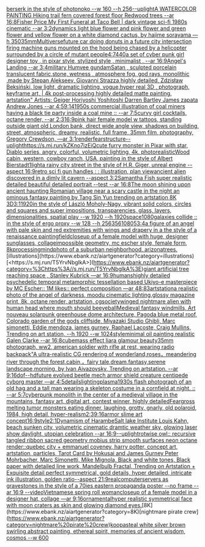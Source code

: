 [berserk in the style of photonoko --w 160 --h 256](https://www.ebank.nz/aiartgenerator?category=berserk%20in%20the%20style%20of%20photonoko%20--w%20160%20--h%20256)[--uplight](https://www.ebank.nz/aiartgenerator?category=--uplight)[A WATERCOLOR PAINTING Hiking trail fern covered forest floor Redwood trees  --ar 16:8](https://www.ebank.nz/aiartgenerator?category=A%20WATERCOLOR%20PAINTING%20Hiking%20trail%20fern%20covered%20forest%20floor%20Redwood%20trees%20%20--ar%2016%3A8)[Fisher Price My First Funeral at Taco Bell | dark vintage sci-fi 1980s cinematic --ar 3:2](https://www.ebank.nz/aiartgenerator?category=Fisher%20Price%20My%20First%20Funeral%20at%20Taco%20Bell%20%7C%20dark%20vintage%20sci-fi%201980s%20cinematic%20--ar%203%3A2)[dynamics,](https://www.ebank.nz/aiartgenerator?category=dynamics%2C)[light blue flower and pink flower and green flower and yellow flower on a white diamond cactus, by hajime sorayama —h 350](https://www.ebank.nz/aiartgenerator?category=light%20blue%20flower%20and%20pink%20flower%20and%20green%20flower%20and%20yellow%20flower%20on%20a%20white%20diamond%20cactus%2C%20by%20hajime%20sorayama%20%E2%80%94h%20350)[35mm](https://www.ebank.nz/aiartgenerator?category=35mm)[Multiverse](https://www.ebank.nz/aiartgenerator?category=Multiverse)[future car doing donuts in a future city intersection firing machine guns mounted on the hood being chased by a helicopter surrounded by a circle of mutant people](https://www.ebank.nz/aiartgenerator?category=future%20car%20doing%20donuts%20in%20a%20future%20city%20intersection%20firing%20machine%20guns%20mounted%20on%20the%20hood%20being%20chased%20by%20a%20helicopter%20surrounded%20by%20a%20circle%20of%20mutant%20people)[4:7](https://www.ebank.nz/aiartgenerator?category=4%3A7)[440](https://www.ebank.nz/aiartgenerator?category=440)[a set of cyber punk  girl designer toy , in pixar style, stylized style , minimalist , --ar 16:9](https://www.ebank.nz/aiartgenerator?category=a%20set%20of%20cyber%20punk%20%20girl%20designer%20toy%20%2C%20in%20pixar%20style%2C%20stylized%20style%20%2C%20minimalist%20%2C%20--ar%2016%3A9)[Angel's Landing --ar 3:4](https://www.ebank.nz/aiartgenerator?category=Angel%27s%20Landing%20--ar%203%3A4)[military Humvee gundam](https://www.ebank.nz/aiartgenerator?category=military%20Humvee%20gundam)[Satan , sculpted porcelain translucent fabric,stone, wetness , atmosphere fog, god rays, monolithic ,made by Stepan Alekseev, Giovanni Strazza,highly detailed, Zdzisław Beksiński, low light, dramatic lighting, vogue,hyper real 3D , photograph, keyframe art, | 4k post-processing highly detailed matte painting, artstation" Artists: Geiger Horiyoshi Yoshitoshi Darren Bartley James zapata Andrew Jones --ar 4:5](https://www.ebank.nz/aiartgenerator?category=Satan%20%2C%20sculpted%20porcelain%20translucent%20fabric%2Cstone%2C%20wetness%20%2C%20atmosphere%20fog%2C%20god%20rays%2C%20monolithic%20%2Cmade%20by%20Stepan%20Alekseev%2C%20Giovanni%20Strazza%2Chighly%20detailed%2C%20Zdzis%C5%82aw%20Beksi%C5%84ski%2C%20low%20light%2C%20dramatic%20lighting%2C%20vogue%2Chyper%20real%203D%20%2C%20photograph%2C%20keyframe%20art%2C%20%7C%204k%20post-processing%20highly%20detailed%20matte%20painting%2C%20artstation%22%20Artists%3A%20Geiger%20Horiyoshi%20Yoshitoshi%20Darren%20Bartley%20James%20zapata%20Andrew%20Jones%20--ar%204%3A5)[9:14](https://www.ebank.nz/aiartgenerator?category=9%3A14)[1950s commercial illustration of coal miners having a black tie party inside a coal mine :: --ar 7:5](https://www.ebank.nz/aiartgenerator?category=1950s%20commercial%20illustration%20of%20coal%20miners%20having%20a%20black%20tie%20party%20inside%20a%20coal%20mine%20%3A%3A%20--ar%207%3A5)[curvy girl cocktails, octane render, --ar 2:3](https://www.ebank.nz/aiartgenerator?category=curvy%20girl%20cocktails%2C%20octane%20render%2C%20--ar%202%3A3)[16:9](https://www.ebank.nz/aiartgenerator?category=16%3A9)[pink hair female model w tattoos, standing outside giant old London bank, direct wide angle view, shadows on building, street, atmospheric, dreamy, realistic, full frame, 35mm film, photography, Gregory Crewdson, —ar 3:1](https://www.ebank.nz/aiartgenerator?category=pink%20hair%20female%20model%20w%20tattoos%2C%20standing%20outside%20giant%20old%20London%20bank%2C%20direct%20wide%20angle%20view%2C%20shadows%20on%20building%2C%20street%2C%20atmospheric%2C%20dreamy%2C%20realistic%2C%20full%20frame%2C%2035mm%20film%2C%20photography%2C%20Gregory%20Crewdson%2C%20%E2%80%94ar%203%3A1)[render](https://www.ebank.nz/aiartgenerator?category=render)[fear](https://www.ebank.nz/aiartgenerator?category=fear)[structure](https://www.ebank.nz/aiartgenerator?category=structure)[--uplight](https://www.ebank.nz/aiartgenerator?category=--uplight)[<https://s.mj.run/kZKno7izEiQ>](https://www.ebank.nz/aiartgenerator?category=%3Chttps%3A//s.mj.run/kZKno7izEiQ%3E)[cute furry monster in Pixar with star, Diablo series, angry, colorful, volumetric lighting, 4k, photorealistic](https://www.ebank.nz/aiartgenerator?category=cute%20furry%20monster%20in%20Pixar%20with%20star%2C%20Diablo%20series%2C%20angry%2C%20colorful%2C%20volumetric%20lighting%2C%204k%2C%20photorealistic)[Wood cabin, western, cowboy ranch, USA, painting in the style of Albert Bierstadt](https://www.ebank.nz/aiartgenerator?category=Wood%20cabin%2C%20western%2C%20cowboy%20ranch%2C%20USA%2C%20painting%20in%20the%20style%20of%20Albert%20Bierstadt)[1](https://www.ebank.nz/aiartgenerator?category=1)[light](https://www.ebank.nz/aiartgenerator?category=light)[a rainy city street in the style of H.R. Giger, unreal engine --aspect 16:9](https://www.ebank.nz/aiartgenerator?category=a%20rainy%20city%20street%20in%20the%20style%20of%20H.R.%20Giger%2C%20unreal%20engine%20--aspect%2016%3A9)[retro sci fi gun handles : : illustration, plan view](https://www.ebank.nz/aiartgenerator?category=retro%20sci%20fi%20gun%20handles%20%3A%20%3A%20illustration%2C%20plan%20view)[ancient alien discovered in a dimly lit cavern --aspect 3:2](https://www.ebank.nz/aiartgenerator?category=ancient%20alien%20discovered%20in%20a%20dimly%20lit%20cavern%20--aspect%203%3A2)[Samantha Fish super realistic detailed beautiful detailed portrait --test --ar 16:8](https://www.ebank.nz/aiartgenerator?category=Samantha%20Fish%20super%20realistic%20detailed%20beautiful%20detailed%20portrait%20--test%20--ar%2016%3A8)[The moon shining upon ancient haunting Romanian village near a scary castle in the night an ominous fantasy painting by Tang Sin Yun trending on artstation 8K 3D](https://www.ebank.nz/aiartgenerator?category=The%20moon%20shining%20upon%20ancient%20haunting%20Romanian%20village%20near%20a%20scary%20castle%20in%20the%20night%20an%20ominous%20fantasy%20painting%20by%20Tang%20Sin%20Yun%20trending%20on%20artstation%208K%203D)[3:1](https://www.ebank.nz/aiartgenerator?category=3%3A1)[1920](https://www.ebank.nz/aiartgenerator?category=1920)[in the style of László Moholy-Nagy, vibrant solid colors, circles and squares and super impositions, transparencies, glass, layers,  dimensionalities, spatial play --w 1920 --h 1920](https://www.ebank.nz/aiartgenerator?category=in%20the%20style%20of%20L%C3%A1szl%C3%B3%20Moholy-Nagy%2C%20vibrant%20solid%20colors%2C%20circles%20and%20squares%20and%20super%20impositions%2C%20transparencies%2C%20glass%2C%20layers%2C%20%20dimensionalities%2C%20spatial%20play%20--w%201920%20--h%201920)[space](https://www.ebank.nz/aiartgenerator?category=space)[1080](https://www.ebank.nz/aiartgenerator?category=1080)[galaxies collide :: in the style of ergo proxy --w 128 --h 256](https://www.ebank.nz/aiartgenerator?category=galaxies%20collide%20%3A%3A%20in%20the%20style%20of%20ergo%20proxy%20--w%20128%20--h%20256)[356](https://www.ebank.nz/aiartgenerator?category=356)[1080](https://www.ebank.nz/aiartgenerator?category=1080)[5](https://www.ebank.nz/aiartgenerator?category=5)[3:4](https://www.ebank.nz/aiartgenerator?category=3%3A4)[a figure of an angel with pale skin and red extremities with wings and drapery in a the style of a renaissance painting](https://www.ebank.nz/aiartgenerator?category=a%20figure%20of%20an%20angel%20with%20pale%20skin%20and%20red%20extremities%20with%20wings%20and%20drapery%20in%20a%20the%20style%20of%20a%20renaissance%20painting)[field](https://www.ebank.nz/aiartgenerator?category=field)[closeup of a female model with huge, designer sunglasses, collage](https://www.ebank.nz/aiartgenerator?category=closeup%20of%20a%20female%20model%20with%20huge%2C%20designer%20sunglasses%2C%20collage)[impossible geometry, mc escher style, female form, 8k](https://www.ebank.nz/aiartgenerator?category=impossible%20geometry%2C%20mc%20escher%20style%2C%20female%20form%2C%208k)[processing](https://www.ebank.nz/aiartgenerator?category=processing)[mind](https://www.ebank.nz/aiartgenerator?category=mind)[photo of a suburban neighborhood, arizona](https://www.ebank.nz/aiartgenerator?category=photo%20of%20a%20suburban%20neighborhood%2C%20arizona)[trees.](https://www.ebank.nz/aiartgenerator?category=trees.)[illustrations](https://www.ebank.nz/aiartgenerator?category=illustrations)[<https://s.mj.run/T5YrvNbglkA>](https://www.ebank.nz/aiartgenerator?category=%3Chttps%3A//s.mj.run/T5YrvNbglkA%3E)[giant artificial tree reaching space , Stanley Kubrick —ar 16:9](https://www.ebank.nz/aiartgenerator?category=giant%20artificial%20tree%20reaching%20space%20%2C%20Stanley%20Kubrick%20%E2%80%94ar%2016%3A9)[humans](https://www.ebank.nz/aiartgenerator?category=humans)[highly detailed psychedelic temporal metamorphic tessellation based Ukiyo-e masterpiece by MC Escher:: 1M likes:: perfect composition —ar 48:83](https://www.ebank.nz/aiartgenerator?category=highly%20detailed%20psychedelic%20temporal%20metamorphic%20tessellation%20based%20Ukiyo-e%20masterpiece%20by%20MC%20Escher%3A%3A%201M%20likes%3A%3A%20perfect%20composition%20%E2%80%94ar%2048%3A83)[artstation](https://www.ebank.nz/aiartgenerator?category=artstation)[a realistic photo of the angel of darkness, moodu cinematic lighting,glossy magazine print, 8k, octane render, artstation, cgsociety](https://www.ebank.nz/aiartgenerator?category=a%20realistic%20photo%20of%20the%20angel%20of%20darkness%2C%20moodu%20cinematic%20lighting%2Cglossy%20magazine%20print%2C%208k%2C%20octane%20render%2C%20artstation%2C%20cgsociety)[winged nightmare alien with human head where mouth should be](https://www.ebank.nz/aiartgenerator?category=winged%20nightmare%20alien%20with%20human%20head%20where%20mouth%20should%20be)[eyeball](https://www.ebank.nz/aiartgenerator?category=eyeball)[Medieval fantasy windmills, Art nouveau solarpunk greenhouse dome architecture, Pagoda blue metal roof, Colorado garden of the gods cliffside, Miyazaki Studio Ghibli, Marc simonetti, Eddie mendoza, james gurney, Raphael Lacoste, Craig Mullins, Trending on art station, --h 1920 --w 1024](https://www.ebank.nz/aiartgenerator?category=Medieval%20fantasy%20windmills%2C%20Art%20nouveau%20solarpunk%20greenhouse%20dome%20architecture%2C%20Pagoda%20blue%20metal%20roof%2C%20Colorado%20garden%20of%20the%20gods%20cliffside%2C%20Miyazaki%20Studio%20Ghibli%2C%20Marc%20simonetti%2C%20Eddie%20mendoza%2C%20james%20gurney%2C%20Raphael%20Lacoste%2C%20Craig%20Mullins%2C%20Trending%20on%20art%20station%2C%20--h%201920%20--w%201024)[style](https://www.ebank.nz/aiartgenerator?category=style)[minimal oil painting realistic Galen Clarke --ar 16:8](https://www.ebank.nz/aiartgenerator?category=minimal%20oil%20painting%20realistic%20Galen%20Clarke%20--ar%2016%3A8)[cube](https://www.ebank.nz/aiartgenerator?category=cube)[mass effect liara glamour beauty](https://www.ebank.nz/aiartgenerator?category=mass%20effect%20liara%20glamour%20beauty)[35mm photograph, ww2, american soldier with rifle at rest, wearing radio backpack](https://www.ebank.nz/aiartgenerator?category=35mm%20photograph%2C%20ww2%2C%20american%20soldier%20with%20rifle%20at%20rest%2C%20wearing%20radio%20backpack)["A ultra-realistic CG rendering of wonderland,roses，meandering river through the forest,cabin,，fairy tale,dream,fantasy,serene landscape,morning, by Ivan Aivazovsky, Trending on artstation. --ar 9:16](https://www.ebank.nz/aiartgenerator?category=%22A%20ultra-realistic%20CG%20rendering%20of%20wonderland%2Croses%EF%BC%8Cmeandering%20river%20through%20the%20forest%2Ccabin%2C%EF%BC%8Cfairy%20tale%2Cdream%2Cfantasy%2Cserene%20landscape%2Cmorning%2C%20by%20Ivan%20Aivazovsky%2C%20Trending%20on%20artstation.%20--ar%209%3A16)[dof](https://www.ebank.nz/aiartgenerator?category=dof)[--hd](https://www.ebank.nz/aiartgenerator?category=--hd)[future evolved beetle mech armor shield creature centipede cyborg master —ar 4:5](https://www.ebank.nz/aiartgenerator?category=future%20evolved%20beetle%20mech%20armor%20shield%20creature%20centipede%20cyborg%20master%20%E2%80%94ar%204%3A5)[details](https://www.ebank.nz/aiartgenerator?category=details)[lighting](https://www.ebank.nz/aiartgenerator?category=lighting)[plasma](https://www.ebank.nz/aiartgenerator?category=plasma)[1930s flash photograph of an old hag and a tall man wearing a skeleton costume in a cornfield at night. :: --ar 5:7](https://www.ebank.nz/aiartgenerator?category=1930s%20flash%20photograph%20of%20an%20old%20hag%20and%20a%20tall%20man%20wearing%20a%20skeleton%20costume%20in%20a%20cornfield%20at%20night.%20%3A%3A%20--ar%205%3A7)[cyberpunk monolith in the center of a medieval village in the mountains, fantasy art, digital art, contest winner, highly detailed](https://www.ebank.nz/aiartgenerator?category=cyberpunk%20monolith%20in%20the%20center%20of%20a%20medieval%20village%20in%20the%20mountains%2C%20fantasy%20art%2C%20digital%20art%2C%20contest%20winner%2C%20highly%20detailed)[Fear](https://www.ebank.nz/aiartgenerator?category=Fear)[gross melting tumor monsters eating dinner, laughing, grotty, gnarly, old polaroid, 1984, high detail, hyper-realism](https://www.ebank.nz/aiartgenerator?category=gross%20melting%20tumor%20monsters%20eating%20dinner%2C%20laughing%2C%20grotty%2C%20gnarly%2C%20old%20polaroid%2C%201984%2C%20high%20detail%2C%20hyper-realism)[2:3](https://www.ebank.nz/aiartgenerator?category=2%3A3)[9:16](https://www.ebank.nz/aiartgenerator?category=9%3A16)[armor slime art concept](https://www.ebank.nz/aiartgenerator?category=armor%20slime%20art%20concept)[16:9](https://www.ebank.nz/aiartgenerator?category=16%3A9)[style](https://www.ebank.nz/aiartgenerator?category=style)[2:1](https://www.ebank.nz/aiartgenerator?category=2%3A1)[Dynamism of Harambe](https://www.ebank.nz/aiartgenerator?category=Dynamism%20of%20Harambe)[Salt lake Institute Louis Kahn, beach sunken city, volumetric cinematic dramtic weather sky, glowing laser show daylight, utopian celebration --ar 16:9](https://www.ebank.nz/aiartgenerator?category=Salt%20lake%20Institute%20Louis%20Kahn%2C%20beach%20sunken%20city%2C%20volumetric%20cinematic%20dramtic%20weather%20sky%2C%20glowing%20laser%20show%20daylight%2C%20utopian%20celebration%20--ar%2016%3A9)[--uplight](https://www.ebank.nz/aiartgenerator?category=--uplight)[rot](https://www.ebank.nz/aiartgenerator?category=rot)[wise owl:: recursive tangled ribbon sacred geometry mobius strip smooth surfaces neon octane render::](https://www.ebank.nz/aiartgenerator?category=wise%20owl%3A%3A%20recursive%20tangled%20ribbon%20sacred%20geometry%20mobius%20strip%20smooth%20surfaces%20neon%20octane%20render%3A%3A)[quebec city + emmanuel coveney, harry potter, concept art, artstation, particles, Tarot Card by Hokusai and James Gurney Peter Mohrbacher, Marc Simonetti, Mike Mignola, Black and white tones, Black paper with detailed line work, Mandelbulb Fractal, Trending on Artstation + Exquisite detail perfect symmetrical, gold details, hyper detailed, intricate ink illustration, golden ratio--aspect 21:9](https://www.ebank.nz/aiartgenerator?category=quebec%20city%20%2B%20emmanuel%20coveney%2C%20harry%20potter%2C%20concept%20art%2C%20artstation%2C%20particles%2C%20Tarot%20Card%20by%20Hokusai%20and%20James%20Gurney%20Peter%20Mohrbacher%2C%20Marc%20Simonetti%2C%20Mike%20Mignola%2C%20Black%20and%20white%20tones%2C%20Black%20paper%20with%20detailed%20line%20work%2C%20Mandelbulb%20Fractal%2C%20Trending%20on%20Artstation%20%2B%20Exquisite%20detail%20perfect%20symmetrical%2C%20gold%20details%2C%20hyper%20detailed%2C%20intricate%20ink%20illustration%2C%20golden%20ratio--aspect%2021%3A9)[real](https://www.ebank.nz/aiartgenerator?category=real)[computerservers as gravestones in the style of a 70ies eastern propaganda  poster  --no frame --ar 16:9 --video](https://www.ebank.nz/aiartgenerator?category=computerservers%20as%20gravestones%20in%20the%20style%20of%20a%2070ies%20eastern%20propaganda%20%20poster%20%20--no%20frame%20--ar%2016%3A9%20--video)[Vietnamese spring roll woman](https://www.ebank.nz/aiartgenerator?category=Vietnamese%20spring%20roll%20woman)[closeup of a female model in a designer hat, collage —ar 9:16](https://www.ebank.nz/aiartgenerator?category=closeup%20of%20a%20female%20model%20in%20a%20designer%20hat%2C%20collage%20%E2%80%94ar%209%3A16)[ornamental](https://www.ebank.nz/aiartgenerator?category=ornamental)[hyper realistic symmetrical face with moon craters as skin and glowing diamond eyes.](https://www.ebank.nz/aiartgenerator?category=hyper%20realistic%20symmetrical%20face%20with%20moon%20craters%20as%20skin%20and%20glowing%20diamond%20eyes.)[8K](https://www.ebank.nz/aiartgenerator?category=8K)[nightmare pirate crew](https://www.ebank.nz/aiartgenerator?category=nightmare%20pirate%20crew)[koopas](https://www.ebank.nz/aiartgenerator?category=koopas)[teal white silver brown swirling abstract painting, ethereal spirit, memories of ancient wisdom, cosmos --w 600](https://www.ebank.nz/aiartgenerator?category=teal%20white%20silver%20brown%20swirling%20abstract%20painting%2C%20ethereal%20spirit%2C%20memories%20of%20ancient%20wisdom%2C%20cosmos%20--w%20600)